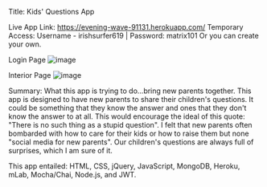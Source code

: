 Title: Kids' Questions App

Live App Link: https://evening-wave-91131.herokuapp.com/
Temporary Access: Username - irishsurfer619 | Password: matrix101
Or you can create your own. 

Login Page
![image](https://i.gyazo.com/cc62ddca6942762e2e1cffd527d2a487.png)

Interior Page
![image](https://i.gyazo.com/1a94942cc15699197765c5b320cadb03.png)

Summary: What this app is trying to do...bring new parents together. This app is designed to have new parents to 
share their children's questions. It could be something that they know the answer and ones that they don't know the
answer to at all. This would encourage the ideal of this quote: "There is no such thing as a stupid question". 
I felt that new parents often bombarded with how to care for their kids or how to raise them but none "social media 
for new parents". Our children's questions are always full of surprises, which I am sure of it. 

This app entailed: HTML, CSS, jQuery, JavaScript, MongoDB, Heroku, mLab, Mocha/Chai, Node.js, and JWT.
